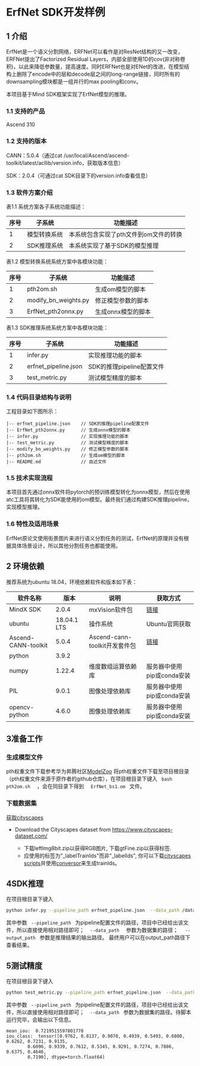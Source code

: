 # ErfNet SDK开发样例

## 1 介绍

ErfNet是一个语义分割网络，ERFNet可以看作是对ResNet结构的又一改变，ERFNet提出了Factorized Residual Layers，内部全部使用1D的cov(非对称卷积)，以此来降低参数量，提高速度。同时ERFNet也是对ENet的改进，在模型结构上删除了encode中的层和decode层之间的long-range链接，同时所有的downsampling模块都是一组并行的max pooling和conv。

本项目基于Mind SDK框架实现了ErfNet模型的推理。

### 1.1 支持的产品

Ascend 310

### 1.2 支持的版本

CANN：5.0.4（通过cat /usr/local/Ascend/ascend-toolkit/latest/acllib/version.info，获取版本信息）

SDK：2.0.4（可通过cat SDK目录下的version.info查看信息）

### 1.3 软件方案介绍

表1.1 系统方案各子系统功能描述：

| 序号 | 子系统 | 功能描述     |
| ---- | ------ | ------------ |
| 1    | 模型转换系统    | 本系统包含实现了pth文件到om文件的转换 |
| 2    | SDK推理系统    | 本系统实现了基于SDK的模型推理 |

表1.2 模型转换系统系统方案中各模块功能：

| 序号 | 子系统 | 功能描述     |
| ---- | ------ | ------------ |
| 1    | pth2om.sh    | 生成om模型的脚本 |
| 2    | modify_bn_weights.py    | 修正模型参数的脚本 |
| 3    | ErfNet_pth2onnx.py    | 生成onnx模型的脚本 |

表1.3 SDK推理系统系统方案中各模块功能：

| 序号 | 子系统 | 功能描述     |
| ---- | ------ | ------------ |
| 1    | infer.py | 实现推理功能的脚本 |
| 2    | erfnet_pipeline.json   | SDK的推理pipeline配置文件 |
| 3    |  test_metric.py  | 测试模型精度的脚本 |

### 1.4 代码目录结构与说明

工程目录如下图所示：

```
|-- erfnet_pipeline.json    // SDK的推理pipeline配置文件
|-- ErfNet_pth2onnx.py      // 生成onnx模型的脚本
|-- infer.py                // 实现推理功能的脚本
|-- test_metric.py          // 测试模型精度的脚本
|-- modify_bn_weights.py    // 修正模型参数的脚本
|-- pth2om.sh               // 生成om模型的脚本
|-- README.md               // 自述文件
```

### 1.5 技术实现流程

本项目首先通过onnx软件将pytorch的预训练模型转化为onnx模型，然后在使用atc工具将其转化为SDK能使用的om模型。最终我们通过构建SDK推理pipeline，实现模型推理。

### 1.6 特性及适用场景

ErfNet原论文使用街景图片来进行语义分割任务的测试，ErfNet的原理并没有根据具体场景设计，所以其他分割任务也都能使用。

## 2 环境依赖

推荐系统为ubuntu 18.04，环境依赖软件和版本如下表：

| 软件名称            | 版本        | 说明                          | 获取方式                                                     |
| ------------------- | ----------- | ----------------------------- | ------------------------------------------------------------ |
| MindX SDK           | 2.0.4       | mxVision软件包                | [链接](https://gitee.com/link?target=https%3A%2F%2Fwww.hiascend.com%2Fsoftware%2FMindx-sdk) |
| ubuntu              | 18.04.1 LTS | 操作系统                      | Ubuntu官网获取                                               |
| Ascend-CANN-toolkit | 5.0.4       | Ascend-cann-toolkit开发套件包 | [链接](https://gitee.com/link?target=https%3A%2F%2Fwww.hiascend.com%2Fsoftware%2Fcann%2Fcommercial) |
| python              | 3.9.2       |                               |                                                              |
| numpy               | 1.22.4      | 维度数组运算依赖库            | 服务器中使用pip或conda安装                                   |
| PIL       | 9.0.1       | 图像处理依赖库                | 服务器中使用pip或conda安装                                   |
| opencv-python       | 4.6.0       | 图像处理依赖库                | 服务器中使用pip或conda安装                                   |

## 3准备工作

### 生成模型文件

pth权重文件下载参考华为昇腾社区[ModelZoo](https://www.hiascend.com/zh/software/modelzoo/models/detail/1/a552b9d78220425f9a59f0ffdb083dfa)
将pth权重文件下载至项目根目录（pth权重文件来源于原作者的github仓库），在项目根目录下键入` ` ` bash pth2om.sh ` `  `，会在同目录下得到`  ` ` ErfNet_bs1.om ` ` `文件。

### 下载数据集

[获取cityscapes](https://www.cityscapes-dataset.com/)
* Download the Cityscapes dataset from https://www.cityscapes-dataset.com/

  + 下载leftImg8bit.zip以获得RGB图片, 下载gtFine.zip以获得标签.
  + 应使用的标签为"_labelTrainIds"而非"_labelIds", 你可以下载[cityscapes scripts](https://github.com/mcordts/cityscapesScripts)并使用[conversor](https://github.com/mcordts/cityscapesScripts/blob/master/cityscapesscripts/preparation/createTrainIdLabelImgs.py)来生成trainIds。

## 4SDK推理

在项目根目录下键入

```bash
python infer.py --pipeline_path erfnet_pipeline.json  --data_path /datapath --output_path ./infer_result
```

其中参数` ` ` --pipeline_path ` ` `为pipeline配置文件的路径，项目中已经给出该文件，所以直接使用相对路径即可；
` ` ` --data_path ` `  `参数为数据集的路径；`  ` ` --output_path ` ` `参数是推理结果的输出路径。
最终用户可以在output_path路径下查看结果。

## 5测试精度

在项目根目录下键入

```bash
python test_metric.py --pipeline_path erfnet_pipeline.json  --data_path /path/to/cityscapes/
```

其中参数` ` ` --pipeline_path ` ` `为pipeline配置文件的路径，项目中已经给出该文件，所以直接使用相对路径即可；
` ` ` --data_path ` ` `参数为数据集的路径。待脚本运行完毕，会输出以下信息。

```
mean_iou:  0.7219515597801778
iou_class:  tensor([0.9762, 0.8137, 0.9078, 0.4939, 0.5493, 0.6080, 0.6262, 0.7231, 0.9135,
        0.6096, 0.9339, 0.7612, 0.5345, 0.9291, 0.7274, 0.7886, 0.6375, 0.4646,
        0.7190], dtype=torch.float64)
```

<!-- 

## 5 软件依赖说明

如果涉及第三方软件依赖，请详细列出。

| 依赖软件 | 版本  | 说明                     |
| -------- | ----- | ------------------------ |
| Pytorch      | 1.12.1 | 用于计算指标 |
|          |       |                          | -->

<!-- ## 6 常见问题

请按照问题重要程度，详细列出可能要到的问题，和解决方法。

### 6.1 XXX问题

**问题描述：**

截图或报错信息

**解决方案：**

详细描述解决方法。 -->
